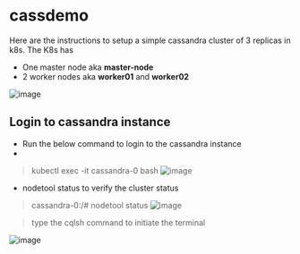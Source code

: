 # cassdemo
Here are the instructions to setup a simple cassandra cluster of 3 replicas in k8s.
The K8s has 
  - One master node aka **master-node**
  - 2 worker nodes aka **worker01** and **worker02**

![image](https://user-images.githubusercontent.com/24431738/123548239-9413a300-d781-11eb-97bc-6d6e27ec8241.png)


## Login to cassandra instance

- Run the below command to login to the cassandra instance
- 
> kubectl exec -it cassandra-0 bash
![image](https://user-images.githubusercontent.com/24431738/123549200-8b24d080-d785-11eb-802f-8920af66496d.png)


- nodetool status to verify the cluster status
> cassandra-0:/# nodetool status
![image](https://user-images.githubusercontent.com/24431738/123549029-e3a79e00-d784-11eb-930c-b3fcb9af60ab.png)


> type the cqlsh command to initiate the terminal

![image](https://user-images.githubusercontent.com/24431738/123549102-29646680-d785-11eb-857f-6346c39b2daf.png)

